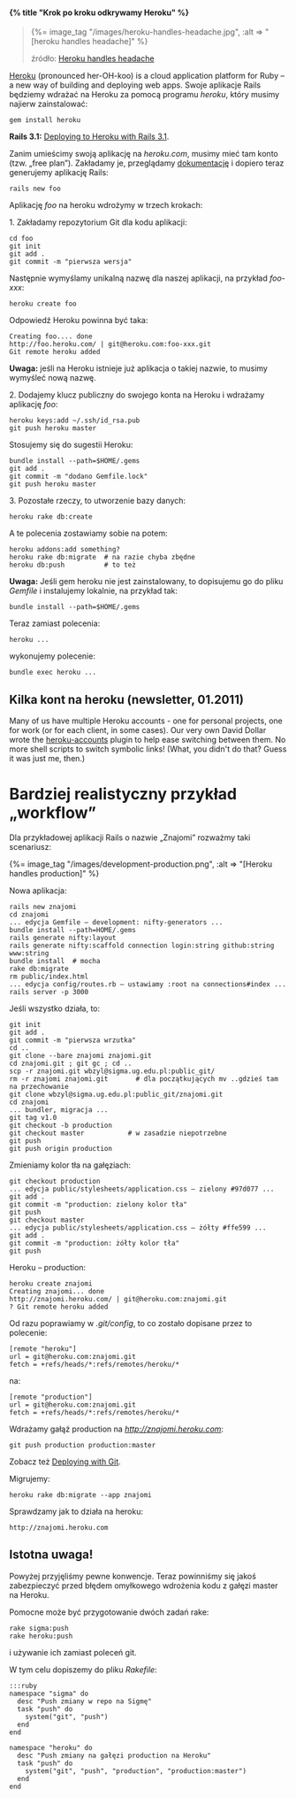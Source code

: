 #### {% title "Krok po kroku odkrywamy Heroku" %}

<blockquote>
 <p>
  {%= image_tag "/images/heroku-handles-headache.jpg", :alt => "[heroku handles headache]" %}
 </p>
 <p class="author">źródło: <a href="http://robots.thoughtbot.com/post/159805997/heroku-wearing-suspenders">Heroku handles headache</a></p>
</blockquote>

[Heroku](http://heroku.com/) (pronounced her-OH-koo) is a cloud application platform for
Ruby – a new way of building and deploying web apps.
Swoje aplikacje Rails będziemy wdrażać na Heroku za pomocą programu *heroku*,
który musimy najierw zainstalować:

    gem install heroku

**Rails 3.1:**
[Deploying to Heroku with Rails 3.1](http://railsapps.github.com/rails-heroku-tutorial.html).

Zanim umieścimy swoją aplikację na *heroku.com*, musimy mieć tam konto (tzw. „free plan”).
Zakładamy je, przeglądamy [dokumentację](http://devcenter.heroku.com/) i dopiero
teraz generujemy aplikację Rails:

    rails new foo

Aplikację *foo* na heroku wdrożymy w trzech krokach:

1\. Zakładamy repozytorium Git dla kodu aplikacji:

    cd foo
    git init
    git add .
    git commit -m "pierwsza wersja"

Następnie wymyślamy unikalną nazwę dla naszej aplikacji, na przykład *foo-xxx*:

    heroku create foo

Odpowiedź Heroku powinna być taka:

    Creating foo.... done
    http://foo.heroku.com/ | git@heroku.com:foo-xxx.git
    Git remote heroku added

**Uwaga:** jeśli na Heroku istnieje już aplikacja o takiej
nazwie, to musimy wymyśleć nową nazwę.

2\. Dodajemy klucz publiczny do swojego konta na Heroku
i wdrażamy aplikację *foo*:

    heroku keys:add ~/.ssh/id_rsa.pub
    git push heroku master

Stosujemy się do sugestii Heroku:

    bundle install --path=$HOME/.gems
    git add .
    git commit -m "dodano Gemfile.lock"
    git push heroku master

3\. Pozostałe rzeczy, to utworzenie bazy danych:

    heroku rake db:create

A te polecenia zostawiamy sobie na potem:

    heroku addons:add something?
    heroku rake db:migrate  # na razie chyba zbędne
    heroku db:push          # to też


**Uwaga:** Jeśli gem heroku nie jest zainstalowany, to dopisujemu
go do pliku *Gemfile* i instalujemy lokalnie, na przykład tak:

    bundle install --path=$HOME/.gems

Teraz zamiast polecenia:

    heroku ...

wykonujemy polecenie:

    bundle exec heroku ...


## Kilka kont na heroku (newsletter, 01.2011)

Many of us have multiple Heroku accounts - one for personal projects,
one for work (or for each client, in some cases). Our very own David
Dollar wrote the
[heroku-accounts](https://github.com/ddollar/heroku-accounts)
plugin to help ease switching between them. No more shell scripts to
switch symbolic links! (What, you didn't do that? Guess it was just
me, then.)


# Bardziej realistyczny przykład „workflow”

Dla przykładowej aplikacji Rails o nazwie „Znajomi” rozważmy taki scenariusz:


{%= image_tag "/images/development-production.png", :alt => "[Heroku handles production]" %}

Nowa aplikacja:

    rails new znajomi
    cd znajomi
    ... edycja Gemfile – development: nifty-generators ...
    bundle install --path=HOME/.gems
    rails generate nifty:layout
    rails generate nifty:scaffold connection login:string github:string www:string
    bundle install  # mocha
    rake db:migrate
    rm public/index.html
    ... edycja config/routes.rb – ustawiamy :root na connections#index ...
    rails server -p 3000

Jeśli wszystko działa, to:

    git init
    git add .
    git commit -m "pierwsza wrzutka"
    cd ..
    git clone --bare znajomi znajomi.git
    cd znajomi.git ; git gc ; cd ..
    scp -r znajomi.git wbzyl@sigma.ug.edu.pl:public_git/
    rm -r znajomi znajomi.git       # dla początkujących mv ..gdzieś tam na przechowanie
    git clone wbzyl@sigma.ug.edu.pl:public_git/znajomi.git
    cd znajomi
    ... bundler, migracja ...
    git tag v1.0
    git checkout -b production
    git checkout master           # w zasadzie niepotrzebne
    git push
    git push origin production

Zmieniamy kolor tła na gałęziach:

    git checkout production
    ... edycja public/stylesheets/application.css – zielony #97d077 ...
    git add .
    git commit -m "production: zielony kolor tła"
    git push
    git checkout master
    ... edycja public/stylesheets/application.css – żółty #ffe599 ...
    git add .
    git commit -m "production: żółty kolor tła"
    git push

Heroku – production:

    heroku create znajomi
    Creating znajomi... done
    http://znajomi.heroku.com/ | git@heroku.com:znajomi.git
    ? Git remote heroku added

Od razu poprawiamy w *.git/config*, to co zostało dopisane przez to polecenie:

    [remote "heroku"]
	url = git@heroku.com:znajomi.git
	fetch = +refs/heads/*:refs/remotes/heroku/*

na:

    [remote "production"]
	url = git@heroku.com:znajomi.git
	fetch = +refs/heads/*:refs/remotes/heroku/*

Wdrażamy gałąź production na *http://znajomi.heroku.com*:

    git push production production:master

Zobacz też [Deploying with Git](http://devcenter.heroku.com/articles/git).

Migrujemy:

    heroku rake db:migrate --app znajomi

Sprawdzamy jak to działa na heroku:

    http://znajomi.heroku.com


## Istotna uwaga!

Powyżej przyjęliśmy pewne konwencje. Teraz powinniśmy się jakoś
zabezpieczyć przed błędem omyłkowego wdrożenia kodu
z gałęzi master na Heroku.

Pomocne może być przygotowanie dwóch zadań rake:

    rake sigma:push
    rake heroku:push

i używanie ich zamiast poleceń git.

W tym celu dopiszemy do pliku *Rakefile*:

    :::ruby
    namespace "sigma" do
      desc "Push zmiany w repo na Sigmę"
      task "push" do
        system("git", "push")
      end
    end

    namespace "heroku" do
      desc "Push zmiany na gałęzi production na Heroku"
      task "push" do
        system("git", "push", "production", "production:master")
      end
    end
